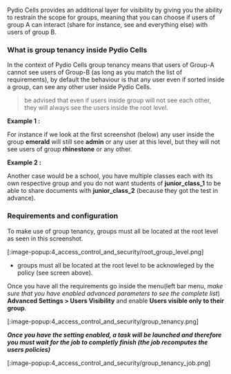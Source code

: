 Pydio Cells provides an additional layer for visibility by giving you the ability to restrain the scope for groups, meaning that you can choose if users of group A can interact (share for instance, see and everything else) with users of group B.

### What is group tenancy inside Pydio Cells

In the context of Pydio Cells group tenancy means that users of Group-A cannot see users of Group-B (as long as you match the list of requirements), by default the behaviour is that any user even if sorted inside a group, can see any other user inside Pydio Cells.

> be advised that even if users inside group will not see each other, they will always see the users inside the root level.

**Example 1 :**

For instance if we look at the first screenshot (below) any user inside the group **emerald** will still see **admin** or any user at this level, but they will not see users of group **rhinestone** or any other.

**Example 2 :**

Another case would be a school, you have multiple classes each with its own respective group and you do not want students of **junior_class_1** to be able to share documents with **junior_class_2** (because they got the test in advance).

### Requirements and configuration

To make use of group tenancy, groups must all be located at the root level as seen in this screenshot.

[:image-popup:4_access_control_and_security/root_group_level.png]

* groups must all be located at the root level to be acknowleged by the policy (see screen above).

Once you have all the requirements go inside the menu(left bar menu, _make sure that you have enabled advanced parameters to see the complete list_) **Advanced Settings > Users Visibility** and enable **Users visible only to their group**.

[:image-popup:4_access_control_and_security/group_tenancy.png]

_**Once you have the setting enabled, a task will be launched and therefore you must wait for the job to completly finish (the job recomputes the users policies)**_

[:image-popup:4_access_control_and_security/group_tenancy_job.png]

